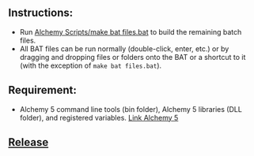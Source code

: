 ## Instructions:
- Run [Alchemy Scripts/make bat files.bat](https://github.com/EthanReed517/Marvel-Mods-Batch-Scripts/blob/master/Alchemy%20Scripts/make%20bat%20files.bat) to build the remaining batch files.
- All BAT files can be run normally (double-click, enter, etc.) or by dragging and dropping files or folders onto the BAT or a shortcut to it (with the exception of `make bat files.bat`).

## Requirement:
- Alchemy 5 command line tools (bin folder), Alchemy 5 libraries (DLL folder), and registered variables. [Link Alchemy 5](https://marvelmods.com/forum/index.php?msg=202243)

## [Release](https://marvelmods.com/forum/index.php?msg=204310)
